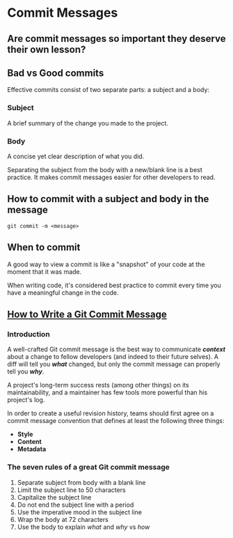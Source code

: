 # Commit Messages

## Are commit messages so important they deserve their own lesson?

## Bad vs Good commits

Effective commits consist of two separate parts: a subject and a body:

### Subject

A brief summary of the change you made to the project.

### Body

A concise yet clear description of what you did.

Separating the subject from the body with a new/blank line is a best practice. It
makes commit messages easier for other developers to read.

## How to commit with a subject and body in the message

`git commit -m <message>`

## When to commit

A good way to view a commit is like a "snapshot" of your code at the moment that
it was made.

When writing code, it's considered best practice to commit every time you have a
meaningful change in the code.

## [How to Write a Git Commit Message](https://cbea.ms/git-commit/)

### Introduction

A well-crafted Git commit message is the best way to communicate **_context_** about
a change to fellow developers (and indeed to their future selves). A diff will tell
you **_what_** changed, but only the commit message can properly tell you **_why_**.

A project's long-term success rests (among other things) on its maintainability,
and a maintainer has few tools more powerful than his project's log.

In order to create a useful revision history, teams should first agree on a commit
message convention that defines at least the following three things:

- **Style**
- **Content**
- **Metadata**

### The seven rules of a great Git commit message

1. Separate subject from body with a blank line
2. Limit the subject line to 50 characters
3. Capitalize the subject line
4. Do not end the subject line with a period
5. Use the imperative mood in the subject line
6. Wrap the body at 72 characters
7. Use the body to explain _what_ and _why_ vs _how_
